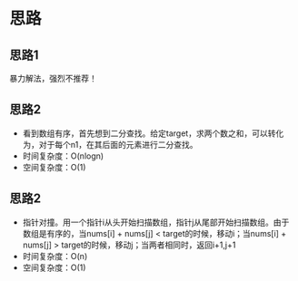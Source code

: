 # 思路

## 思路1
暴力解法，强烈不推荐！

## 思路2

- 看到数组有序，首先想到二分查找。给定target，求两个数之和，可以转化为，对于每个n1，在其后面的元素进行二分查找。
- 时间复杂度：O(nlogn)
- 空间复杂度：O(1)


## 思路2

- 指针对撞。用一个指针i从头开始扫描数组，指针j从尾部开始扫描数组。由于数组是有序的，当nums[i] + nums[j] < target的时候，移动i；当nums[i] + nums[j] > target的时候，移动j；当两者相同时，返回i+1,j+1
- 时间复杂度：O(n)
- 空间复杂度：O(1)